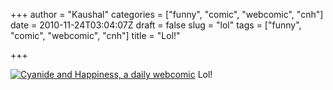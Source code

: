 +++
author = "Kaushal"
categories = ["funny", "comic", "webcomic", "cnh"]
date = 2010-11-24T03:04:07Z
draft = false
slug = "lol"
tags = ["funny", "comic", "webcomic", "cnh"]
title = "Lol!"

+++

[![Cyanide and Happiness, a daily webcomic](http://www.flashasylum.com/db/files/Comics/Rob/genie-lamp.png)](http://explosm.net/comics/2243/)
Lol!